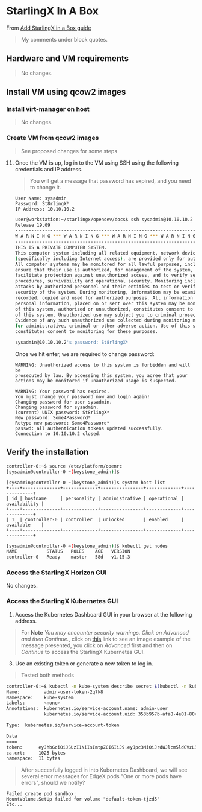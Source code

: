 # StarlingX In A Box

From [Add StarlingX in a Box guide](https://review.opendev.org/#/c/692202/)

> My comments under block quotes.

## Hardware and VM requirements

> No changes.

## Install VM using qcow2 images

### Install virt-manager on host

> No changes.

### Create VM from qcow2 images

> See proposed changes for some steps

11. Once the VM is up, log in to the VM using SSH using the following credentials and IP address.

    > You will get a message that password has expired, and you need to change it.

    ```
    User Name: sysadmin
    Password: St8rlingX*
    IP Address: 10.10.10.2
    ```

    ```sh
    user@workstation:~/starlingx/opendev/docs$ ssh sysadmin@10.10.10.2
    Release 19.09
    ------------------------------------------------------------------------
    W A R N I N G *** W A R N I N G *** W A R N I N G *** W A R N I N G *** 
    ------------------------------------------------------------------------
    THIS IS A PRIVATE COMPUTER SYSTEM.
    This computer system including all related equipment, network devices
    (specifically including Internet access), are provided only for authorized use.
    All computer systems may be monitored for all lawful purposes, including to
    ensure that their use is authorized, for management of the system, to
    facilitate protection against unauthorized access, and to verify security
    procedures, survivability and operational security. Monitoring includes active
    attacks by authorized personnel and their entities to test or verify the
    security of the system. During monitoring, information may be examined,
    recorded, copied and used for authorized purposes. All information including
    personal information, placed on or sent over this system may be monitored. Uses
    of this system, authorized or unauthorized, constitutes consent to monitoring
    of this system. Unauthorized use may subject you to criminal prosecution.
    Evidence of any such unauthorized use collected during monitoring may be used
    for administrative, criminal or other adverse action. Use of this system
    constitutes consent to monitoring for these purposes.

    sysadmin@10.10.10.2's password: St8rlingX*
    ```

    Once we hit enter, we are required to change password:

    ```
    WARNING: Unauthorized access to this system is forbidden and will be
    prosecuted by law. By accessing this system, you agree that your
    actions may be monitored if unauthorized usage is suspected.

    WARNING: Your password has expired.
    You must change your password now and login again!
    Changing password for user sysadmin.
    Changing password for sysadmin.
    (current) UNIX password: St8rlingX*
    New password: Some4Password*
    Retype new password: Some4Password*
    passwd: all authentication tokens updated successfully.
    Connection to 10.10.10.2 closed.
    ```

## Verify the installation

```sh
controller-0:~$ source /etc/platform/openrc
[sysadmin@controller-0 ~(keystone_admin)]$ 
```

```
[sysadmin@controller-0 ~(keystone_admin)]$ system host-list
+----+--------------+-------------+----------------+-------------+--------------+
| id | hostname     | personality | administrative | operational | availability |
+----+--------------+-------------+----------------+-------------+--------------+
| 1  | controller-0 | controller  | unlocked       | enabled     | available    |
+----+--------------+-------------+----------------+-------------+--------------+
```

```sh
[sysadmin@controller-0 ~(keystone_admin)]$ kubectl get nodes
NAME           STATUS   ROLES    AGE   VERSION
controller-0   Ready    master   58d   v1.15.3
```

### Access the StarlingX Horizon GUI

No changes.

### Access the StarlingX Kubernetes GUI

1. Access the Kubernetes Dashboard GUI in your browser at the following address.

> For __Note__ _You may encounter security warnings. Click on Advanced and then Continue._, click on [this](https://user-images.githubusercontent.com/159464/63768974-48201a80-c8da-11e9-84ba-2c8c24daea06.png) link to see an image example of the message presented, you click on _Advanced_ first and then on _Continue_ to access the StarlingX Kubernetes GUI.

3. Use an existing token or generate a new token to log in.

> Tested both methods

```sh
controller-0:~$ kubectl -n kube-system describe secret $(kubectl -n kube-system get secret | grep admin-user | awk '{print $1}')
Name:         admin-user-token-2q7k8
Namespace:    kube-system
Labels:       <none>
Annotations:  kubernetes.io/service-account.name: admin-user
              kubernetes.io/service-account.uid: 353b957b-afa8-4e01-80ce-f0f76d95f601

Type:  kubernetes.io/service-account-token

Data
====
token:      eyJhbGciOiJSUzI1NiIsImtpZCI6IiJ9.eyJpc3MiOiJrdWJlcm5ldGVzL3NlcnZpY2VhY2NvdW50Iiwia3ViZXJuZXRlcy5pby9zZXJ2aWNlYWNjb3VudC9uYW1lc3BhY2UiOiJrdWJlLXN5c3RlbSIsImt1YmVybmV0ZXMuaW8vc2VydmljZWFjY291bnQvc2VjcmV0Lm5hbWUiOiJhZG1pbi11c2VyLXRva2VuLTJxN2s4Iiwia3ViZXJuZXRlcy5pby9zZXJ2aWNlYWNjb3VudC9zZXJ2aWNlLWFjY291bnQubmFtZSI6ImFkbWluLXVzZXIiLCJrdWJlcm5ldGVzLmlvL3NlcnZpY2VhY2NvdW50L3NlcnZpY2UtYWNjb3VudC51aWQiOiIzNTNiOTU3Yi1hZmE4LTRlMDEtODBjZS1mMGY3NmQ5NWY2MDEiLCJzdWIiOiJzeXN0ZW06c2VydmljZWFjY291bnQ6a3ViZS1zeXN0ZW06YWRtaW4tdXNlciJ9.5oxtIQ8OSkrSLv3gnTJBOD4GvPNA1gNoDXhwcZKBx7NUefx1xvhth9XhU1PFdDT4diTcBQGwCKkcoHhYe1DRvmR_T-w79UPM6PBusA_8uTNw0iH0GyXGKWZUqFfSReFhKbfx7meuSkm3EttNLZtPLK6Kkbw_UpBRMOD40uaJ4g8mIgD5tcqkbZQPgUDUSq8ESXj7s21Z7iy5zrCLkSo7ewRMzrVfLtR7Y0JFyq6PgnqorMazbuXdHdxf9-lO9OKoMtaTHYe0jqE4lBY1b10Vhp7sfwXv5uDirVWOiWhz6NXpmZnV1cocPmJ4VN8maISiRu4hBBF0ERgeXrk4mZggNA
ca.crt:     1025 bytes
namespace:  11 bytes
```

> After succesfully logged in into Kubernetes Dashboard, we will see several error messages for EdgeX pods "One or more pods have errors", should we notify?

```
Failed create pod sandbox: 
MountVolume.SetUp failed for volume "default-token-tjzd5"
Etc...
```

